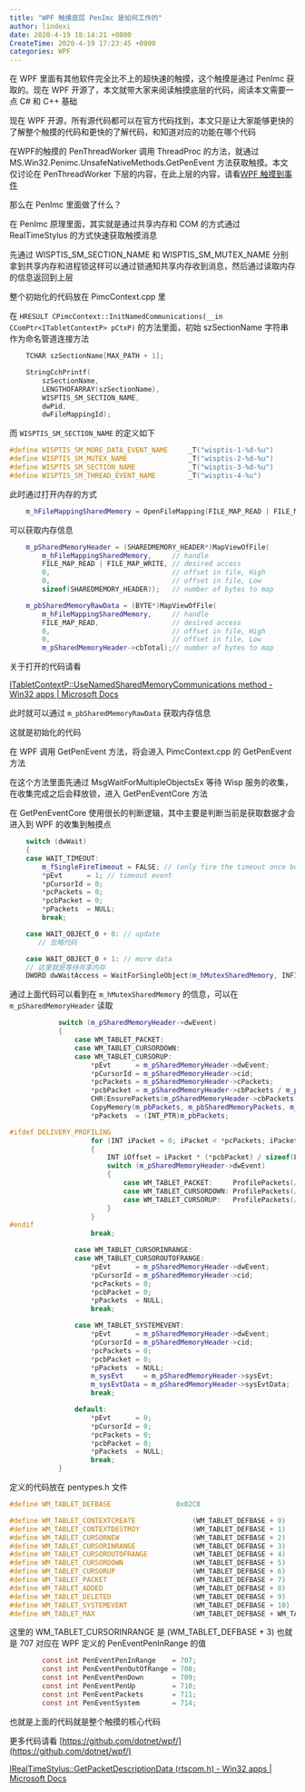 ```yaml
---
title: "WPF 触摸底层 PenImc 是如何工作的"
author: lindexi
date: 2020-4-19 18:14:21 +0800
CreateTime: 2020-4-19 17:23:45 +0800
categories: WPF
---
```


在 WPF 里面有其他软件完全比不上的超快速的触摸，这个触摸是通过 PenImc 获取的。现在 WPF 开源了，本文就带大家来阅读触摸底层的代码，阅读本文需要一点 C# 和 C++ 基础

<!--more-->


<!-- 发布 -->

现在 WPF 开源，所有源代码都可以在官方代码找到，本文只是让大家能够更快的了解整个触摸的代码和更快的了解代码，和知道对应的功能在哪个代码

在WPF的触摸的 PenThreadWorker 调用 ThreadProc 的方法，就通过 MS.Win32.Penimc.UnsafeNativeMethods.GetPenEvent 方法获取触摸。本文仅讨论在 PenThreadWorker 下层的内容，在此上层的内容，请看[WPF 触摸到事件](https://blog.lindexi.com/post/WPF-%E8%A7%A6%E6%91%B8%E5%88%B0%E4%BA%8B%E4%BB%B6.html)

那么在 PenImc 里面做了什么？

在 PenImc 原理里面，其实就是通过共享内存和 COM 的方式通过 RealTimeStylus 的方式快速获取触摸消息

先通过 WISPTIS_SM_SECTION_NAME 和 WISPTIS_SM_MUTEX_NAME 分别拿到共享内存和进程锁这样可以通过锁通知共享内存收到消息，然后通过读取内存的信息返回到上层

整个初始化的代码放在 PimcContext.cpp 里

在 `HRESULT CPimcContext::InitNamedCommunications(__in CComPtr<ITabletContextP> pCtxP)` 的方法里面，初始 szSectionName 字符串作为命名管道连接方法

```C++
    TCHAR szSectionName[MAX_PATH + 1];

    StringCchPrintf(
        szSectionName,
        LENGTHOFARRAY(szSectionName),
        WISPTIS_SM_SECTION_NAME,
        dwPid,
        dwFileMappingId);
```

而 `WISPTIS_SM_SECTION_NAME` 的定义如下

```C++
#define WISPTIS_SM_MORE_DATA_EVENT_NAME     _T("wisptis-1-%d-%u")
#define WISPTIS_SM_MUTEX_NAME               _T("wisptis-2-%d-%u")
#define WISPTIS_SM_SECTION_NAME             _T("wisptis-3-%d-%u")
#define WISPTIS_SM_THREAD_EVENT_NAME        _T("wisptis-4-%u")
```

此时通过打开内存的方式

```C++
    m_hFileMappingSharedMemory = OpenFileMapping(FILE_MAP_READ | FILE_MAP_WRITE, FALSE, szSectionName);
```

可以获取内存信息

```C++
    m_pSharedMemoryHeader = (SHAREDMEMORY_HEADER*)MapViewOfFile(
        m_hFileMappingSharedMemory,     // handle
        FILE_MAP_READ | FILE_MAP_WRITE, // desired access
        0,                              // offset in file, High
        0,                              // offset in file, Low
        sizeof(SHAREDMEMORY_HEADER));   // number of bytes to map

    m_pbSharedMemoryRawData = (BYTE*)MapViewOfFile(
        m_hFileMappingSharedMemory,     // handle
        FILE_MAP_READ,                  // desired access
        0,                              // offset in file, High
        0,                              // offset in file, Low
        m_pSharedMemoryHeader->cbTotal);// number of bytes to map
```

关于打开的代码请看

[ITabletContextP::UseNamedSharedMemoryCommunications method - Win32 apps | Microsoft Docs](https://docs.microsoft.com/en-us/windows/win32/tablet/itabletcontextp-usenamedsharedmemorycommunications )

此时就可以通过 `m_pbSharedMemoryRawData` 获取内存信息

这就是初始化的代码

在 WPF 调用 GetPenEvent 方法，将会进入 PimcContext.cpp 的 GetPenEvent 方法

在这个方法里面先通过 MsgWaitForMultipleObjectsEx 等待 Wisp 服务的收集，在收集完成之后会释放锁，进入 GetPenEventCore 方法

在 GetPenEventCore 使用很长的判断逻辑，其中主要是判断当前是获取数据才会进入到 WPF 的收集到触摸点

```C++
    switch (dwWait)
    {
    case WAIT_TIMEOUT:
        m_fSingleFireTimeout = FALSE; // (only fire the timeout once before more data shows up)
        *pEvt      = 1; // timeout event
        *pCursorId = 0;
        *pcPackets = 0;
        *pcbPacket = 0;
        *pPackets  = NULL;
        break;

    case WAIT_OBJECT_0 + 0: // update
       // 忽略代码

    case WAIT_OBJECT_0 + 1: // more data
    // 这里就是等待共享内存
    DWORD dwWaitAccess = WaitForSingleObject(m_hMutexSharedMemory, INFINITE);
```

通过上面代码可以看到在 `m_hMutexSharedMemory` 的信息，可以在 `m_pSharedMemoryHeader` 读取

```C++
            switch (m_pSharedMemoryHeader->dwEvent)
            {
                case WM_TABLET_PACKET:
                case WM_TABLET_CURSORDOWN:
                case WM_TABLET_CURSORUP:
                    *pEvt      = m_pSharedMemoryHeader->dwEvent;
                    *pCursorId = m_pSharedMemoryHeader->cid;
                    *pcPackets = m_pSharedMemoryHeader->cPackets;
                    *pcbPacket = m_pSharedMemoryHeader->cbPackets / m_pSharedMemoryHeader->cPackets;
                    CHR(EnsurePackets(m_pSharedMemoryHeader->cbPackets));
                    CopyMemory(m_pbPackets, m_pbSharedMemoryPackets, m_pSharedMemoryHeader->cbPackets);
                    *pPackets  = (INT_PTR)m_pbPackets;

#ifdef DELIVERY_PROFILING
                    for (INT iPacket = 0; iPacket < *pcPackets; iPacket++)
                    {
                        INT iOffset = iPacket * (*pcbPacket) / sizeof(LONG);
                        switch (m_pSharedMemoryHeader->dwEvent)
                        {
                            case WM_TABLET_PACKET:     ProfilePackets(/*fDown*/FALSE, /*fUp*/FALSE, ((LONG*)m_pbSharedMemoryPackets)[iOffset + 0], ((LONG*)m_pbSharedMemoryPackets)[iOffset + 1]); break;
                            case WM_TABLET_CURSORDOWN: ProfilePackets(/*fDown*/TRUE,  /*fUp*/FALSE, ((LONG*)m_pbSharedMemoryPackets)[iOffset + 0], ((LONG*)m_pbSharedMemoryPackets)[iOffset + 1]); break;
                            case WM_TABLET_CURSORUP:   ProfilePackets(/*fDown*/FALSE, /*fUp*/TRUE,  ((LONG*)m_pbSharedMemoryPackets)[iOffset + 0], ((LONG*)m_pbSharedMemoryPackets)[iOffset + 1]); break;
                        }
                    }
#endif
                    break;

                case WM_TABLET_CURSORINRANGE:
                case WM_TABLET_CURSOROUTOFRANGE:
                    *pEvt      = m_pSharedMemoryHeader->dwEvent;
                    *pCursorId = m_pSharedMemoryHeader->cid;
                    *pcPackets = 0;
                    *pcbPacket = 0;
                    *pPackets  = NULL;
                    break;

                case WM_TABLET_SYSTEMEVENT:
                    *pEvt      = m_pSharedMemoryHeader->dwEvent;
                    *pCursorId = m_pSharedMemoryHeader->cid;
                    *pcPackets = 0;
                    *pcbPacket = 0;
                    *pPackets  = NULL;
                    m_sysEvt     = m_pSharedMemoryHeader->sysEvt;
                    m_sysEvtData = m_pSharedMemoryHeader->sysEvtData;
                    break;

                default:
                    *pEvt      = 0;
                    *pCursorId = 0;
                    *pcPackets = 0;
                    *pcbPacket = 0;
                    *pPackets  = NULL;
                    break;
            }
```


定义的代码放在 pentypes.h 文件

```C++
#define WM_TABLET_DEFBASE                0x02C0

#define WM_TABLET_CONTEXTCREATE              (WM_TABLET_DEFBASE + 0)
#define WM_TABLET_CONTEXTDESTROY             (WM_TABLET_DEFBASE + 1)
#define WM_TABLET_CURSORNEW                  (WM_TABLET_DEFBASE + 2)
#define WM_TABLET_CURSORINRANGE              (WM_TABLET_DEFBASE + 3)
#define WM_TABLET_CURSOROUTOFRANGE           (WM_TABLET_DEFBASE + 4)
#define WM_TABLET_CURSORDOWN                 (WM_TABLET_DEFBASE + 5)
#define WM_TABLET_CURSORUP                   (WM_TABLET_DEFBASE + 6)
#define WM_TABLET_PACKET                     (WM_TABLET_DEFBASE + 7)
#define WM_TABLET_ADDED                      (WM_TABLET_DEFBASE + 8)
#define WM_TABLET_DELETED                    (WM_TABLET_DEFBASE + 9)
#define WM_TABLET_SYSTEMEVENT                (WM_TABLET_DEFBASE + 10)
#define WM_TABLET_MAX                        (WM_TABLET_DEFBASE + WM_TABLET_MAXOFFSET)
```

这里的 WM_TABLET_CURSORINRANGE 是 (WM_TABLET_DEFBASE + 3) 也就是 707 对应在 WPF 定义的 PenEventPenInRange 的值

```csharp
        const int PenEventPenInRange    = 707;
        const int PenEventPenOutOfRange = 708;
        const int PenEventPenDown       = 709;
        const int PenEventPenUp         = 710;
        const int PenEventPackets       = 711;
        const int PenEventSystem        = 714;
```

也就是上面的代码就是整个触摸的核心代码

更多代码请看 [https://github.com/dotnet/wpf/](https://github.com/dotnet/wpf/) 

[IRealTimeStylus::GetPacketDescriptionData (rtscom.h) - Win32 apps | Microsoft Docs](https://docs.microsoft.com/zh-cn/windows/win32/api/rtscom/nf-rtscom-irealtimestylus-getpacketdescriptiondata?redirectedfrom=MSDN )

